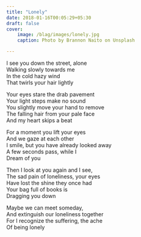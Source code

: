 ```yaml
---
title: "Lonely"
date: 2018-01-16T00:05:29+05:30
draft: false
cover:  
    image: /blag/images/lonely.jpg
    caption: Photo by Brannon Naito on Unsplash

---
```


I see you down the street, alone  
Walking slowly towards me  
In the cold hazy wind  
That twirls your hair lightly  

Your eyes stare the drab pavement  
Your light steps make no sound  
You slightly move your hand to remove  
The falling hair from your pale face  
And my heart skips a beat  

For a moment you lift your eyes  
And we gaze at each other  
I smile, but you have already looked away  
A few seconds pass, while I  
Dream of you  

Then I look at you again and I see,  
The sad pain of loneliness, your eyes  
Have lost the shine they once had  
Your bag full of books is  
Dragging you down  

Maybe we can meet someday,  
And extinguish our loneliness together  
For I recognize the suffering, the ache  
Of being lonely  
